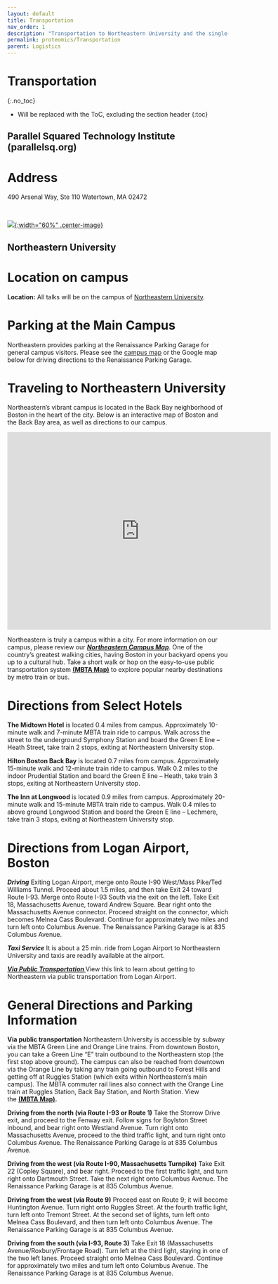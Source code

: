 ```yaml
---
layout: default
title: Transportation
nav_order: 1
description: "Transportation to Northeastern University and the single-cell proteomics conference"
permalink: proteomics/Transportation
parent: Logistics
---
```


# Transportation


{:.no_toc}

* Will be replaced with the ToC, excluding the section header
{:toc}



## Parallel Squared Technology Institute (parallelsq.org)

<h1 style="text-align: left;"><strong>Address</strong></h1>
490 Arsenal Way, Ste 110
Watertown, MA 02472

&nbsp;

<!--[![]({{site.baseurl}}/sponsors/pti-full-dark-background.png){:width="60%" .center-image}](https://www.parallelsq.org)-->
[![]({{site.baseurl}}/sponsors/pti-full-black-transparent.png){:width="60%" .center-image}](https://www.parallelsq.org)


## Northeastern University

<h1 style="text-align: left;"><strong>Location on campus</strong></h1>
<strong>Location:</strong> All talks will be on the campus of <a href="https://www.northeastern.edu/campusmap/printable/campusmap15.pdf">Northeastern University</a>.

<h1 style="text-align: left;"><strong>Parking at the Main Campus</strong></h1>
Northeastern provides parking at the Renaissance Parking Garage for general campus visitors. Please see the <a href="https://www.northeastern.edu/campusmap/printable/campusmap15.pdf">campus map</a> or the Google map below for driving directions to the Renaissance Parking Garage.


<h1 style="text-align: left;"><strong>Traveling to Northeastern University</strong></h1>
<p style="text-align: left;" data-ae_styles="background-color;rgba(0, 0, 0, 0);font-size;24px;font-weight;normal;color;rgb(78, 69, 65)">Northeastern’s vibrant campus is located in the Back&nbsp;Bay neighborhood of Boston in the heart of the city. Below is an interactive map of Boston and the Back Bay area, as well as directions to our campus.</p>
<iframe src="https://www.google.com/maps/embed?pb=!1m18!1m12!1m3!1d2949.1272334916403!2d-71.09136038383826!3d42.339810644371546!2m3!1f0!2f0!3f0!3m2!1i1024!2i768!4f13.1!3m3!1m2!1s0x89e37a1999cf5ce1%3A0xc97b00e66522b98c!2sNortheastern+University!5e0!3m2!1sen!2sus!4v1563052631059!5m2!1sen!2sus" width="600" height="450" frameborder="0" style="border:0" allowfullscreen></iframe>
<p style="text align: left;" data-ae_styles="background-color;rgba(0, 0, 0, 0);font-size;24px;font-weight;normal;color;rgb(78, 69, 65)">Northeastern is truly a&nbsp;campus within a city. For more information on our campus, please review our&nbsp;<strong><em><a href="https://www.northeastern.edu/iutam2018/wp-content/uploads/2017/07/Northeastern-University-Campus-Map-1.pdf">Northeastern Campus Map</a></em></strong>. One of the country’s greatest walking cities, having Boston in your backyard opens you up to a cultural hub. Take a short walk or hop on the easy-to-use public transportation system&nbsp;<a href="https://d3044s2alrsxog.cloudfront.net/sites/default/files/maps/Rapid_Transit_Map.pdf"><strong>(MBTA Map)</strong></a>&nbsp;to explore popular nearby destinations by metro train or bus.</p>

<h1 style="text-align: left;"><strong>Directions from Select Hotels</strong></h1>
<p style="text-align: left;"><strong>The Midtown Hotel</strong>&nbsp;is located 0.4 miles from campus. Approximately 10-minute walk and&nbsp;7-minute MBTA train ride to campus. Walk across the street to the underground Symphony Station and board the Green E line – Heath Street, take train 2 stops, exiting at Northeastern University stop.</p>
<p style="text-align: left;"><strong>Hilton Boston Back Bay</strong>&nbsp;is located 0.7 miles from campus. Approximately 15-minute walk and 12-minute train ride to campus. Walk 0.2 miles to the indoor Prudential Station and board the Green E line – Heath, take train 3 stops, exiting at Northeastern University stop.</p>
<p style="text-align: left;"><strong>The Inn at Longwood</strong>&nbsp;is located 0.9 miles from campus. Approximately 20-minute walk and 15-minute MBTA train ride to campus. Walk 0.4 miles to above ground Longwood Station and board the Green E line – Lechmere, take train 3 stops, exiting at Northeastern University stop.</p>

<h1><strong>Directions from Logan Airport, Boston</strong></h1>
<em><strong>Driving</strong></em>
Exiting Logan Airport, merge onto Route I-90 West/Mass Pike/Ted Williams Tunnel. Proceed about 1.5 miles, and then take Exit 24 toward Route I-93. Merge onto Route I-93 South via the exit on the left. Take Exit 18, Massachusetts Avenue, toward Andrew Square. Bear right onto the Massachusetts Avenue connector. Proceed straight on the connector, which becomes Melnea Cass Boulevard. Continue for approximately two miles and turn left onto Columbus Avenue. The Renaissance Parking Garage is at 835 Columbus Avenue.

<em><strong>Taxi Service</strong></em>
It is about a 25 min. ride from Logan Airport to Northeastern University and taxis are readily available at the airport.

<em><strong><a href="https://www.google.com/maps/dir/Boston+Logan+International+Airport+(BOS),+1+Harborside+Dr,+Boston,+MA+02128/360+Huntington+Avenue,+Boston,+MA/@42.3556136,-71.0670939,14z/data=!3m1!4b1!4m14!4m13!1m5!1m1!1s0x89e37014d5da4937:0xc9394c31f2d5144!2m2!1d-71.0095602!2d42.3656132!1m5!1m1!1s0x89e37a185b1286ff:0x2c025c6d4b00cba2!2m2!1d-71.0881734!2d42.339348!3e3">Via Public Transportation&nbsp;</a></strong></em>View this link to learn about getting to Northeastern via public transportation from Logan Airport.
<h1><strong>General Directions and Parking Information</strong></h1>
<strong>Via public transportation</strong>
Northeastern University is accessible by subway via the MBTA Green Line and Orange Line trains. From downtown Boston, you can take a Green Line “E” train outbound to the Northeastern stop (the first stop above ground). The campus can also be reached from downtown via the Orange Line by taking any train going outbound to Forest Hills and getting off at Ruggles Station (which exits within Northeastern’s main campus). The MBTA commuter rail lines also connect with the Orange Line train at Ruggles Station, Back Bay Station, and North Station. View the&nbsp;<strong><a href="https://d3044s2alrsxog.cloudfront.net/sites/default/files/maps/Rapid_Transit_Map.pdf">(MBTA Map)</a>.</strong>

<strong>Driving from the north (via Route I-93 or Route 1)</strong>
Take the Storrow Drive exit, and proceed to the Fenway exit. Follow signs for Boylston Street inbound, and bear right onto Westland Avenue. Turn right onto Massachusetts Avenue, proceed to the third traffic light, and turn right onto Columbus Avenue. The Renaissance Parking Garage is at 835 Columbus Avenue.

<strong>Driving from the west (via Route I-90, Massachusetts Turnpike)</strong>
Take Exit 22 (Copley Square), and bear right. Proceed to the first traffic light, and turn right onto Dartmouth Street. Take the next right onto Columbus Avenue. The Renaissance Parking Garage is at 835 Columbus Avenue.

<strong>Driving from the west (via Route 9)</strong>
Proceed east on Route 9; it will become Huntington Avenue. Turn right onto Ruggles Street. At the fourth traffic light, turn left onto Tremont Street. At the second set of lights, turn left onto Melnea Cass Boulevard, and then turn left onto Columbus Avenue. The Renaissance Parking Garage is at 835 Columbus Avenue.

<strong>Driving from the south (via I-93, Route 3)</strong>
Take Exit 18 (Massachusetts Avenue/Roxbury/Frontage Road). Turn left at the third light, staying in one of the two left lanes. Proceed straight onto Melnea Cass Boulevard. Continue for approximately two miles and turn left onto Columbus Avenue. The Renaissance Parking Garage is at 835 Columbus Avenue.
